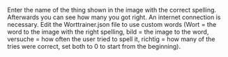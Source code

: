Enter the name of the thing shown in the image with the correct spelling. Afterwards you can see how many you got right. 
An internet connection is necessary. Edit the Worttrainer.json file to use custom words (Wort = the word to the image with the right spelling,
bild = the image to the word, versuche = how often the user tried to spell it, richtig = how many of the tries were correct, set both to 0 to start from the beginning).
